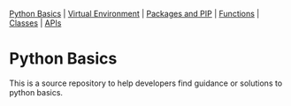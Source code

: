 [Python Basics](https://github.com/ZackAtama/python_basics) | [Virtual Environment](https://github.com/ZackAtama/python_basics/tree/dev/virtual_env) | [Packages and PIP](https://github.com/ZackAtama/python_basics/tree/dev/pip) | [Functions](https://github.com/ZackAtama/python_basics/tree/dev/functions) | [Classes](https://github.com/ZackAtama/python_basics/tree/dev/classes) |  [APIs](https://github.com/ZackAtama/python_basics/tree/dev/apis)

# Python Basics
This is a source repository to help developers find guidance or solutions to python basics.

